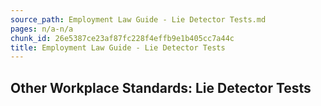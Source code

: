 ```yaml
---
source_path: Employment Law Guide - Lie Detector Tests.md
pages: n/a-n/a
chunk_id: 26e5387ce23af87fc228f4effb9e1b405cc7a44c
title: Employment Law Guide - Lie Detector Tests
---
```

## Other Workplace Standards: Lie Detector Tests
